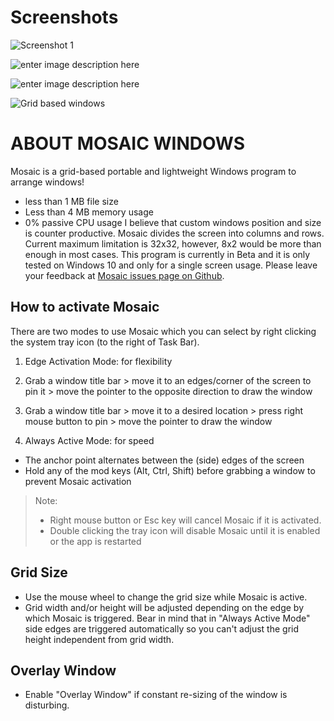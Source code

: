 Screenshots
===========

![Screenshot 1](https://raw.githubusercontent.com/baazoo/Mosaic/gh-pages/mosaic/mosaic-screenshot-1.png)

![enter image description here](https://raw.githubusercontent.com/baazoo/Mosaic/gh-pages/mosaic/mosaic-screenshot-2.png)

![enter image description here](https://raw.githubusercontent.com/baazoo/Mosaic/gh-pages/mosaic/mosaic-screenshot-3.png)

![Grid based windows](https://raw.githubusercontent.com/baazoo/Mosaic/gh-pages/mosaic/mosaic.png)

ABOUT MOSAIC WINDOWS
====================
Mosaic is a grid-based portable and lightweight Windows program to arrange windows!
- less than 1 MB file size
- Less than 4 MB memory usage
- 0% passive CPU usage
I believe that custom windows position and size is counter productive. Mosaic divides the screen into columns and rows. Current maximum limitation is 32x32, however, 8x2 would be more than enough in most cases.
This program is currently in Beta and it is only tested on Windows 10 and only for a single screen usage. Please leave your feedback at [Mosaic issues page on Github](https://github.com/baazoo/Mosaic/issues).

How to activate Mosaic
-----------------------

There are two modes to use Mosaic which you can select by right clicking the system tray icon (to the right of Task Bar).

1. Edge Activation Mode: for flexibility
 1. Grab a window title bar > move it to an edges/corner of the screen to pin it > move the pointer to the opposite direction to draw the window
 2. Grab a window title bar > move it to a desired location > press right mouse button to pin > move the pointer to draw the window

2. Always Active Mode: for speed
 - The anchor point alternates between the (side) edges of the screen
 - Hold any of the mod keys (Alt, Ctrl, Shift) before grabbing a window to prevent Mosaic activation

> Note:
> 	 - Right mouse button or Esc key will cancel Mosaic if it is activated.
> 	 - Double clicking the tray icon will disable Mosaic until it is enabled or the app is restarted

 
Grid Size
---------
 - Use the mouse wheel to change the grid size while Mosaic is active. 
 - Grid width and/or height will be adjusted depending on the edge by which Mosaic is triggered. Bear in mind that in "Always Active Mode" side edges are triggered automatically so you can't adjust the grid height independent from grid width.

Overlay Window
--------------
 - Enable "Overlay Window" if constant re-sizing of the window is disturbing.